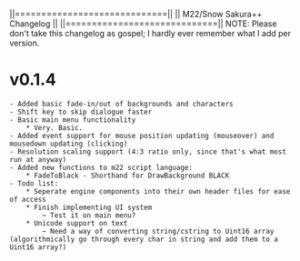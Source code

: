 ||=============================||
|| M22/Snow Sakura++ Changelog ||
||=============================||
	 NOTE: Please don't take 
	this changelog as gospel;
	 I hardly ever remember 
	 what I add per version.

# v0.1.4

	- Added basic fade-in/out of backgrounds and characters
	- Shift key to skip dialogue faster
	- Basic main menu functionality
		* Very. Basic.
	- Added event support for mouse position updating (mouseover) and mousedown updating (clicking)
	- Resolution scaling support (4:3 ratio only, since that's what most run at anyway)
	- Added new functions to m22 script language:
		* FadeToBlack - Shorthand for DrawBackground BLACK
	- Todo list:
		* Seperate engine components into their own header files for ease of access
		* Finish implementing UI system
			~ Test it on main menu?
		* Unicode support on text
			~ Need a way of converting string/cstring to Uint16 array (algorithmically go through every char in string and add them to a Uint16 array?)

